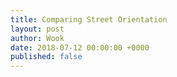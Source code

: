 ```yaml
---
title: Comparing Street Orientation
layout: post
author: Wook
date: 2018-07-12 00:00:00 +0000
published: false
---
```

